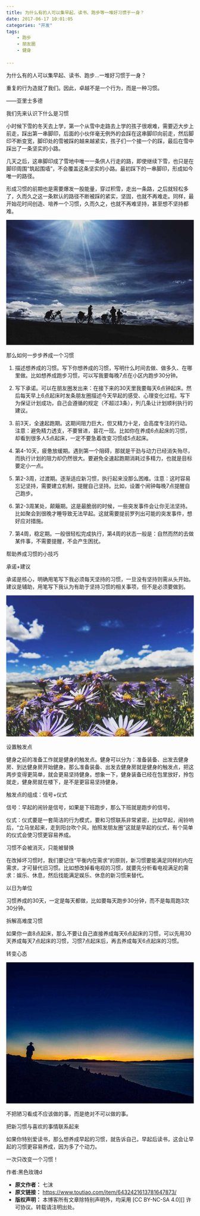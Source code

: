 ```yaml
---
title: 为什么有的人可以集早起、读书、跑步等一堆好习惯于一身？
date: 2017-06-17 10:01:05
categories: "开发"
tags:
	- 跑步
	- 朋友圈
	- 健身

---
```


为什么有的人可以集早起、读书、跑步…一堆好习惯于一身？

重复的行为造就了我们。因此，卓越不是一个行为，而是一种习惯。

——亚里士多德

我们先来认识下什么是习惯

小时候下雪的冬天去上学，第一个从雪中走路去上学的孩子很艰难，需要迈大步上前走，踩出第一串脚印，后面的小伙伴毫无例外的会踩在这串脚印向前走，然后脚印不断变宽，脚印处的雪被踩的越来越紧实，孩子们一个接一个的踩，最后在雪中踩出了一条坚实的小路。

几天之后，这串脚印成了雪地中唯一一条供人行走的路，即使继续下雪，也只是在脚印周围“筑起围墙”，不会覆盖这条坚实的小路。最初踩下的一串脚印，形成如今唯一的路径。

形成习惯的前期也是需要爆发一股能量，穿过积雪，走出一条路，之后就轻松多了，久而久之这一条默认的路径不断被踩的紧实，坚固，也就不再难走。同样，最开始花时间创造、培养一个习惯，久而久之，也就不再难坚持，甚至想不坚持都难。

![为什么有的人可以集早起、读书、跑步等一堆好习惯于一身？][JQBM-J3B6-N7FF.jpg]

那么如何一步步养成一个习惯

1. 描述想养成的习惯。写下你想养成的习惯，写明什么时间去做、做多久、在哪里做。比如想养成跑步习惯，可以写我要每晚7点在小区内跑步30分钟。

2. 写下承诺。可以在朋友圈发出来：在接下来的30天里我要每天6点钟起床。然后每天早上6点起床时发条朋友圈描述今天早起的感受、心理变化过程。写下为保证计划成功，自己会遵循的规定（不超过3条），列几条让计划顺利执行的建议。

3. 前3天，全速起跑期。这期间阻力巨大，但又精力十足，会高度专注的行动。注意：避免精力透支，不要冒进，昙花一现。比如你在养成6点起床的习惯，却看到很多人5点起床，一定不要急着改变习惯成5点起床。

4. 第4-10天，疲惫放缓期。遇到第一个阻碍，那就是干劲与动力已经消失殆尽，而执行计划的阻力却仍然很大。要避免全速起跑期消耗过多精力，也就是目标要定小一点。

5. 第2-3周，过渡期。逐渐适应新习惯，执行起来没那么困难。注意：这时容易忘记坚持，需要建立机制，提醒自己坚持。比如，设置个闹钟每晚7点提醒自己跑步。

6. 第2-3周某处，颠簸期。这是最脆弱的时候，一些突发事件会让你无法坚持。比如聚会到很晚才睡导致无法早起。这就需要提前罗列出可能的突发事件，想好应对措施。

7. 第4周，稳定期。一般很轻松完成执行，第4周的状态一般是：自然而然的去做某件事，不需要提醒，不会产生困扰。

帮助养成习惯的小技巧

承诺+建议

承诺是核心，明确用笔写下我必须每天坚持的习惯，一旦没有坚持则需从头开始。建议是辅助，用笔写下我认为有助于坚持习惯的相关事项，但不是必须要做到。

![为什么有的人可以集早起、读书、跑步等一堆好习惯于一身？][B6ZB-ZEN7-N63Q.jpg]

设置触发点

健身之前的准备工作就是健身的触发点。健身可以分为：准备装备、出发去健身房、到达健身房开始健身。那么准备装备、出发去健身房就是健身的触发点，把这两步变得更简单，就会更易坚持健身。想象一下，健身装备已经在包里放好，拎包就走，健身房就在楼下，是不是更容易坚持健身。

触发点的组成：信号+仪式

信号：早起的闹铃是信号，如果是下班跑步，那么下班就是跑步的信号。

仪式：仪式要是一套简洁的行为模式，要和习惯联系非常紧密，比如早起，闹铃响后，“立马坐起来，走到阳台吹个风，拍照发朋友圈”这就是早起的仪式，有个简单的仪式会使习惯更容易养成。

习惯不会被消灭，只能被替换

在改掉坏习惯时，我们要记住“平衡内在需求”的原则，新习惯要能满足同样的内在需求，才可替代旧习惯。比如想改掉看电视的习惯，就要先分析看电视满足的需求：娱乐、休息，然后找能满足娱乐、休息的新习惯来替代。

以日为单位

习惯养成的30天，一定是每天都做，比如要每天跑步30分钟，而不是每周跑3次30分钟。

拆解高难度习惯

如果你一直8点起床，那么不要让自己直接养成每天6点起床的习惯，可以先用30天养成每天7点起床的习惯，习惯7点起床后，再去养成每天6点起床的习惯。

转变心态

![为什么有的人可以集早起、读书、跑步等一堆好习惯于一身？][IMAU-IEEV-2AJ3.jpg]

不把陋习看成不应该做的事，而是绝对不可以做的事。

把新习惯与喜欢的事情联系起来

如果你特别爱读书，那么想养成早起的习惯，就告诉自己，早起后读书，这会让早起的习惯更容易养成，因为多了个动力。

一次只改变一个习惯！

作者:黑色玫瑰d


[JQBM-J3B6-N7FF.jpg]: static/resources/crawler/JQBM-J3B6-N7FF.jpg
[B6ZB-ZEN7-N63Q.jpg]: static/resources/crawler/B6ZB-ZEN7-N63Q.jpg
[IMAU-IEEV-2AJ3.jpg]: static/resources/crawler/IMAU-IEEV-2AJ3.jpg
 *  **原文作者：** 七沫
 *  **原文链接：** https://www.toutiao.com/item/6432421613781647873/
 *  **版权声明：** 本博客所有文章除特别声明外，均采用 [CC BY-NC-SA 4.0][] 许可协议。转载请注明出处。
